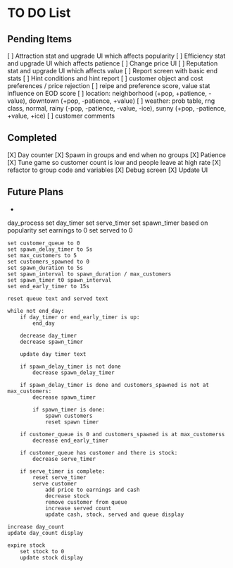 # TO DO List

## Pending Items
[ ] Attraction stat and upgrade UI which affects popularity
[ ] Efficiency stat and upgrade UI which affects patience
[ ] Change price UI
[ ] Reputation stat and upgrade UI which affects value
[ ] Report screen with basic end stats
[ ] Hint conditions and hint report
[ ] customer object and cost preferences / price rejection
[ ] reipe and preference score, value stat influence on EOD score
[ ] location: neighborhood (+pop, +patience, -value), downtown (+pop, -patience, +value)
[ ] weather: prob table, rng class, normal, rainy (-pop, -patience, -value, -ice), sunny (+pop, 
    -patience, +value, +ice)
[ ] customer comments

## Completed
[X] Day counter
[X] Spawn in groups and end when no groups
[X] Patience
[X] Tune game so customer count is low and people leave at high rate
[X] refactor to group code and variables
[X] Debug screen
[X] Update UI

## Future Plans
- 


day_process
    set day_timer
    set serve_timer
    set spawn_timer based on popularity
    set earnings to 0
    set served to 0

    set customer_queue to 0
    set spawn_delay_timer to 5s
    set max_customers to 5
    set customers_spawned to 0
    set spawn_duration to 5s
    set spawn_interval to spawn_duration / max_customers
    set spawn_timer t0 spawn_interval
    set end_early_timer to 15s

    reset queue text and served text

    while not end_day:
        if day_timer or end_early_timer is up:
            end_day

        decrease day_timer
        decrease spawn_timer

        update day timer text

        if spawn_delay_timer is not done
            decrease spawn_delay_timer
    
        if spawn_delay_timer is done and customers_spawned is not at max_customers:
            decrease spawn_timer
            
            if spawn_timer is done:
                spawn customers
                reset spawn timer
        
        if customer_queue is 0 and customers_spawned is at max_customerss
            decrease end_early_timer
        
        if customer_queue has customer and there is stock:
            decrease serve_timer
        
        if serve_timer is complete:
            reset serve_timer
            serve customer
                add price to earnings and cash
                decrease stock
                remove customer from queue
                increase served count
                update cash, stock, served and queue display
    
    increase day_count
    update day_count display

    expire stock
        set stock to 0
        update stock display